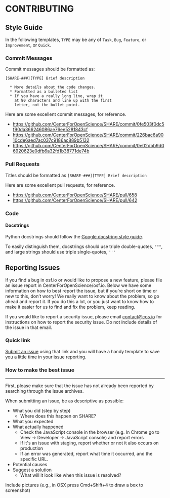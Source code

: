 # CONTRIBUTING

## Style Guide

In the following templates, `TYPE` may be any of `Task`, `Bug`, `Feature`, or `Improvement`, or `Quick`.

### Commit Messages

Commit messages should be formatted as:

```
[SHARE-###][TYPE] Brief description

  * More details about the code changes.
  * Formatted as a bulleted list
  * If you have a really long line, wrap it
    at 80 characters and line up with the first
    letter, not the bullet point.
```

Here are some excellent commit messages, for reference.
* https://github.com/CenterForOpenScience/SHARE/commit/0fe503f0dc5f90da366246086ae76ee5281843cf
* https://github.com/CenterForOpenScience/SHARE/commit/226bac6a9010cde6aed7ac037c9186ac889b5132
* https://github.com/CenterForOpenScience/SHARE/commit/0e02dbb9d06920623e0dfb6a32fd1b38771de74b

### Pull Requests

Titles should be formatted as `[SHARE-###][TYPE] Brief description`

Here are some excellent pull requests, for reference.
* https://github.com/CenterForOpenScience/SHARE/pull/658
* https://github.com/CenterForOpenScience/SHARE/pull/642

### Code

#### Docstrings

Python docstrings should follow the [Google docstring style guide](http://sphinxcontrib-napoleon.readthedocs.io/en/latest/example_google.html).

To easily distinguish them, docstrings should use triple double-quotes, `"""`, and large strings should use triple single-quotes, `'''`

## Reporting Issues

If you find a bug in osf.io or would like to propose a new feature, please file an issue report in CenterForOpenScience/osf.io. Below we have some information on how to best report the issue, but if you’re short on time or new to this, don’t worry! We really want to know about the problem, so go ahead and report it. If you do this a lot, or you just want to know how to make it easier for us to find and fix the problem, keep reading.

If you would like to report a security issue, please email contact@cos.io for instructions on how to report the security issue. Do not include details of the issue in that email.

### Quick link
[Submit an issue](https://github.com/CenterForOpenScience/SHARE/issues/new?body=Steps%0A-------%0A1.%20%0A%0AExpected%0A------------%0A%0AActual%0A--------%0A)
using that link and you will have a handy template to save you a little time in your issue reporting.

### How to make the best issue
--------------------------

First, please make sure that the issue has not already been reported by searching through the issue archives.

When submitting an issue, be as descriptive as possible:
* What you did (step by step)
    * Where does this happen on SHARE?
* What you expected
* What actually happened
    * Check the JavaScript console in the browser (e.g. In Chrome go to View → Developer → JavaScript console) and report errors
    * If it's an issue with staging, report whether or not it also occurs on production
    * If an error was generated, report what time it occurred, and the specific URL.
* Potential causes
* Suggest a solution
    * What will it look like when this issue is resolved?

Include pictures (e.g., in OSX press Cmd+Shift+4 to draw a box to screenshot)


